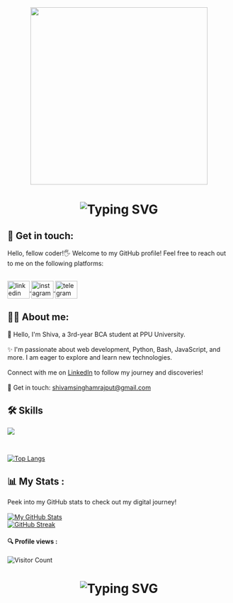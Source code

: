 <div id="header" align="center">
<img src="https://i.giphy.com/f3iwJFOVOwuy7K6FFw.webp"  width="400"/> 
</div>
<div align="center"> 
    <h1>  
        <img src="https://readme-typing-svg.herokuapp.com?font=Jetbrains+mono&size=25&duration=3200&color=4FC3F7&center=true&vCenter=true&width=450&lines=Hey..+I'm+Shiva;Welcome+to+my+Github+profile!;Passionate+about+Coding!;Exploring+new+technologies!;Let's+code+together!;Passionate+about+Coding!;" alt="Typing SVG"/> 
    </h1>
</div>

<h2>💬 Get in touch:</h2>

Hello, fellow coder!🖐️ Welcome to my GitHub profile! Feel free to reach out to me on the following platforms: <br> <br>

<p align="left">
<a href="https://www.linkedin.com/in/shivadhruva" target="blank">
  <img align="center" src="https://raw.githubusercontent.com/rahuldkjain/github-profile-readme-generator/master/src/images/icons/Social/linked-in-alt.svg" alt="linkedin" height="40" width="50" />
</a>
<a href="https://www.instagram.com/shivamsinghamrajput" target="blank">
  <img align="center" src="https://upload.wikimedia.org/wikipedia/commons/a/a5/Instagram_icon.png" alt="instagram" height="40" width="50" />
</a>
<a href="https://t.me/themoonlightphoenix" target="blank">
  <img align="center" src="https://upload.wikimedia.org/wikipedia/commons/8/82/Telegram_logo.svg" alt="telegram" height="40" width="50" />
</a>
</p>
         
<h2>👩‍💻 About me: </h2>
👋 Hello, I'm Shiva, a 3rd-year BCA student at PPU University.
<br><br>
✨ I'm passionate about web development, Python, Bash, JavaScript, and more. I am eager to explore and learn new technologies.
<br><br>
 Connect with me on <a href="https://www.linkedin.com/in/shivadhruva" target="_blank">LinkedIn</a> to follow my journey and discoveries!
<br><br>
📩 Get in touch:  
    <a href="mailto:shivamsinghamrajput@gmail.com">shivamsinghamrajput@gmail.com</a>
    <br>
<h2>🛠️ Skills</h2>
<p>
  <a href="https://skillicons.dev">
    <img margin="8px" src="https://skillicons.dev/icons?i=python,bash,js,cpp" />
  </a>
</p>
<br>
    
[![Top Langs](https://github-readme-stats.vercel.app/api/top-langs/?username=shivaarajput&layout=compact&theme=dark&langs_count=10&card_width=445)](https://github.com/anuraghazra/github-readme-stats)

## 📊 My Stats :

Peek into my GitHub stats to check out my digital journey! <br> <br>
[![My GitHub Stats](https://github-readme-stats.vercel.app/api/?username=shivaarajput&count_private=true&theme=tokyonight&show_icons=true)](https://github.com/shivaarajput) <br>
[![GitHub Streak](https://github-readme-streak-stats.herokuapp.com?user=shivaarajput&theme=dark)](https://git.io/streak-stats)

#### 🔍 Profile views :

![Visitor Count](https://profile-counter.glitch.me/{shivaarajput}/count.svg)

<div align="center">
    <h1>
        <img src="https://readme-typing-svg.herokuapp.com?font=Jetbrains+mono&size=27&duration=3200&color=3E92CC&center=true&vCenter=true&width=650&lines=Enjoy+Coding..;Code+with+passion+,+create+with+purpose.;Commit+to+your+dreams+,+push+to+GitHub.;Craft+your+dreams+with+code.;Dream+big+,+code+bigger.." alt="Typing SVG"/>
    </h1>
</div>
